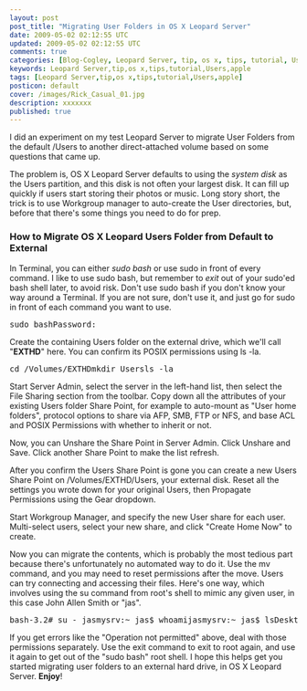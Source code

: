 ```yaml
---           
layout: post
post_title: "Migrating User Folders in OS X Leopard Server"
date: 2009-05-02 02:12:55 UTC
updated: 2009-05-02 02:12:55 UTC
comments: true
categories: [Blog-Cogley, Leopard Server, tip, os x, tips, tutorial, Users, apple]
keywords: Leopard Server,tip,os x,tips,tutorial,Users,apple
tags: [Leopard Server,tip,os x,tips,tutorial,Users,apple]
posticon: default
cover: /images/Rick_Casual_01.jpg
description: xxxxxxx
published: true
---
```

 

I did an experiment on my test Leopard Server to migrate User Folders from the default /Users to another direct-attached volume based on some questions that came up. 


The problem is, OS X Leopard Server defaults to using the _system disk_ as the Users partition, and this disk is not often your largest disk. It can fill up quickly if users start storing their photos or music. Long story short, the trick is to use Workgroup manager to auto-create the User directories, but, before that there's some things you need to do for prep.

### How to Migrate OS X Leopard Users Folder from Default to External

In Terminal, you can either _sudo bash_ or use sudo in front of every command. I like to use sudo bash, but remember to _exit_ out of your sudo'ed bash shell later, to avoid risk. Don't use sudo bash if you don't know your way around a Terminal. If you are not sure, don't use it, and just go for sudo in front of each command you want to use.

<pre>sudo bashPassword:</pre>
Create the containing Users folder on the external drive, which we'll call "**EXTHD**" here. You can confirm its POSIX permissions using ls -la.

<pre>cd /Volumes/EXTHDmkdir Usersls -la</pre>
Start Server Admin, select the server in the left-hand list, then select the File Sharing section from the toolbar. Copy down all the attributes of your existing Users folder Share Point, for example to auto-mount as "User home folders", protocol options to share via AFP, SMB, FTP or NFS, and base ACL and POSIX Permissions with whether to inherit or not. 


Now, you can Unshare the Share Point in Server Admin. Click Unshare and Save. Click another Share Point to make the list refresh.


After you confirm the Users Share Point is gone you can create a new Users Share Point on /Volumes/EXTHD/Users, your external disk. Reset all the settings you wrote down for your original Users, then Propagate Permissions using the Gear dropdown. 


Start Workgroup Manager, and specify the new User share for each user. Multi-select users, select your new share, and click "Create Home Now" to create. 


Now you can migrate the contents, which is probably the most tedious part because there's unfortunately no automated way to do it. Use the mv command, and you may need to reset permissions after the move. Users can try connecting and accessing their files. Here's one way, which involves using the su command from root's shell to mimic any given user, in this case John Allen Smith or "jas". 

<pre>bash-3.2# su - jasmysrv:~ jas$ whoamijasmysrv:~ jas$ lsDesktop Documents Downloads Library Movies Music Pictures Public Sitesmysrv:~ jas$ pwd/Network/Servers/mysrv.mydomain.com/Volumes/EXTHD/Users/jasmysrv:~ jas$ cd Documents/mysrv:Documents jas$ lsAbout Stacks.pdfmysrv:Documents jas$ mv /Users/jas/Documents/* .mv: ./myfile.txt: set owner/group (was: 1034/80): Operation not permitted</pre>
If you get errors like the "Operation not permitted" above, deal with those permissions separately. Use the exit command to exit to root again, and use it again to get out of the "sudo bash" root shell. I hope this helps get you started migrating user folders to an external hard drive, in OS X Leopard Server. **Enjoy**! 

